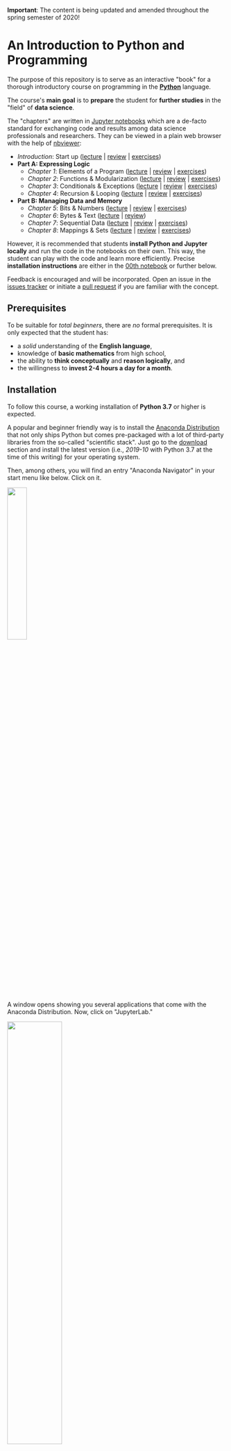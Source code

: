 **Important**: The content is being updated and amended throughout the
spring semester of 2020!

# An Introduction to Python and Programming

The purpose of this repository is to serve as an interactive "book" for a
thorough introductory course on programming in the
**[Python](https://www.python.org/)** language.

The course's **main goal** is to **prepare** the student for **further
studies** in the "field" of **data science**.

The "chapters" are written in [Jupyter notebooks](https://jupyter-notebook.readthedocs.io/en/stable/)
which are a de-facto standard for exchanging code and results among data
science professionals and researchers.
They can be viewed in a plain web browser with the help of
[nbviewer](https://nbviewer.jupyter.org/):

- *Introduction*: Start up
  ([lecture](https://nbviewer.jupyter.org/github/webartifex/intro-to-python/blob/master/00_intro_00_lecture.ipynb)
  | [review](https://nbviewer.jupyter.org/github/webartifex/intro-to-python/blob/master/00_intro_01_review.ipynb)
  | [exercises](https://nbviewer.jupyter.org/github/webartifex/intro-to-python/blob/master/00_intro_02_exercises.ipynb))
- **Part A: Expressing Logic**
  - *Chapter 1*: Elements of a Program
    ([lecture](https://nbviewer.jupyter.org/github/webartifex/intro-to-python/blob/master/01_elements_00_lecture.ipynb)
    | [review](https://nbviewer.jupyter.org/github/webartifex/intro-to-python/blob/master/01_elements_01_review.ipynb)
    | [exercises](https://nbviewer.jupyter.org/github/webartifex/intro-to-python/blob/master/01_elements_02_exercises.ipynb))
  - *Chapter 2*: Functions & Modularization
    ([lecture](https://nbviewer.jupyter.org/github/webartifex/intro-to-python/blob/master/02_functions_00_lecture.ipynb)
    | [review](https://nbviewer.jupyter.org/github/webartifex/intro-to-python/blob/master/02_functions_01_review.ipynb)
    | [exercises](https://nbviewer.jupyter.org/github/webartifex/intro-to-python/blob/master/02_functions_02_exercises.ipynb))
  - *Chapter 3*: Conditionals & Exceptions
    ([lecture](https://nbviewer.jupyter.org/github/webartifex/intro-to-python/blob/master/03_conditionals_00_lecture.ipynb)
    | [review](https://nbviewer.jupyter.org/github/webartifex/intro-to-python/blob/master/03_conditionals_01_review.ipynb)
    | [exercises](https://nbviewer.jupyter.org/github/webartifex/intro-to-python/blob/master/03_conditionals_02_exercises.ipynb))
  - *Chapter 4*: Recursion & Looping
    ([lecture](https://nbviewer.jupyter.org/github/webartifex/intro-to-python/blob/master/04_iteration_00_lecture.ipynb)
    | [review](https://nbviewer.jupyter.org/github/webartifex/intro-to-python/blob/master/04_iteration_01_review.ipynb)
    | [exercises](https://nbviewer.jupyter.org/github/webartifex/intro-to-python/blob/master/04_iteration_02_exercises.ipynb))
- **Part B: Managing Data and Memory**
  - *Chapter 5*: Bits & Numbers
    ([lecture](https://nbviewer.jupyter.org/github/webartifex/intro-to-python/blob/master/05_numbers_00_lecture.ipynb)
    | [review](https://nbviewer.jupyter.org/github/webartifex/intro-to-python/blob/master/05_numbers_01_review.ipynb)
    | [exercises](https://nbviewer.jupyter.org/github/webartifex/intro-to-python/blob/master/05_numbers_02_exercises.ipynb))
  - *Chapter 6*: Bytes & Text
    ([lecture](https://nbviewer.jupyter.org/github/webartifex/intro-to-python/blob/master/06_text_00_lecture.ipynb)
    | [review](https://nbviewer.jupyter.org/github/webartifex/intro-to-python/blob/master/06_text_01_review.ipynb))
  - *Chapter 7*: Sequential Data
    ([lecture](https://nbviewer.jupyter.org/github/webartifex/intro-to-python/blob/master/07_sequences_00_lecture.ipynb)
    | [review](https://nbviewer.jupyter.org/github/webartifex/intro-to-python/blob/master/07_sequences_01_review.ipynb)
    | [exercises](https://nbviewer.jupyter.org/github/webartifex/intro-to-python/blob/master/07_sequences_02_exercises.ipynb))
  - *Chapter 8*: Mappings & Sets
    ([lecture](https://nbviewer.jupyter.org/github/webartifex/intro-to-python/blob/master/08_mappings_00_lecture.ipynb)
    | [review](https://nbviewer.jupyter.org/github/webartifex/intro-to-python/blob/master/08_mappings_01_review.ipynb)
    | [exercises](https://nbviewer.jupyter.org/github/webartifex/intro-to-python/blob/master/08_mappings_02_exercises.ipynb))

However, it is recommended that students **install Python and Jupyter
locally** and run the code in the notebooks on their own.
This way, the student can play with the code and learn more efficiently.
Precise **installation instructions** are either in the [00th notebook](
https://nbviewer.jupyter.org/github/webartifex/intro-to-python/blob/master/00_intro_00_lecture.ipynb)
or further below.

Feedback is encouraged and will be incorporated.
Open an issue in the [issues tracker](https://github.com/webartifex/intro-to-python/issues)
or initiate a [pull request](https://help.github.com/en/articles/about-pull-requests)
if you are familiar with the concept.


## Prerequisites

To be suitable for *total beginners*, there are *no* formal prerequisites.
It is only expected that the student has:

- a *solid* understanding of the **English language**,
- knowledge of **basic mathematics** from high school,
- the ability to **think conceptually** and **reason logically**, and
- the willingness to **invest 2-4 hours a day for a month**.


## Installation

To follow this course, a working installation of **Python 3.7** or higher is
expected.

A popular and beginner friendly way is to install the [Anaconda Distribution](
https://www.anaconda.com/distribution/) that not only ships Python but comes
pre-packaged with a lot of third-party libraries from the so-called
"scientific stack".
Just go to the [download](https://www.anaconda.com/distribution/#download-section)
section and install the latest version (i.e., *2019-10* with Python 3.7 at the
time of this writing) for your operating system.

Then, among others, you will find an entry "Anaconda Navigator" in your start
menu like below.
Click on it.

<img src="static/anaconda_start_menu.png" width="30%">

A window opens showing you several applications that come with the Anaconda
Distribution.
Now, click on "JupyterLab."

<img src="static/anaconda_navigator.png" width="50%">

A new tab in your web browser opens with the website being "localhost" and some
number (e.g., 8888).
This is the [JupyterLab](https://jupyterlab.readthedocs.io/en/stable/)
application that is used to display and run the Jupyter notebooks mentioned
above.
On the left, you see the files and folders in your local user folder.
This file browser works like any other.
In the center, you have several options to launch (i.e., "create") new files.

<img src="static/jupyter_lab.png" width="50%">

Next, to download the course's materials as a ZIP file, click on the green
"Clone or download" button on the top right on this website.
Then, unpack the ZIP file into a folder of your choosing, ideally somewhere
within your personal user folder so that the files show up right away in
JupyterLab.

### Try it online

You can try and follow this course also in [Deepnote](https://deepnote.com),
which allows you to execute the code from your browser without installing anything.
For example, here's a link to the first chapter: 
[<img height="22"  src="https://beta.deepnote.com/buttons/launch-in-deepnote.svg">](https://beta.deepnote.com/launch?template=deepnote&url=https%3A//github.com/webartifex/intro-to-python/blob/master/00_intro_00_lecture.ipynb)


### Alternative Installation (for Instructors)

Python can also be installed in a "pure" way as obtained from its core
development team (i.e., without any third-party packages installed).
However, this may be too "advanced" for a beginner as it involves working
with a [terminal emulator](https://en.wikipedia.org/wiki/Terminal_emulator),
which looks like the one in the picture below and is used *without* a mouse by
typing commands into it.

<img src="static/terminal.png" width="50%" align="center">

Assuming that you already have a working version of Python 3.7 or higher
installed (cf., the official [download page](https://www.python.org/downloads/)),
the following summarizes the commands to be typed into a terminal emulator to
get the course materials up and running on a local machine without the
Anaconda Distribution.
You are then responsible for understanding the concepts behind them.

First, the [git](https://git-scm.com/) command line tool is a more professional
way of "cloning" the course materials as compared to downloading them in a ZIP
file.

- `git clone https://github.com/webartifex/intro-to-python.git`

This creates a new folder *intro-to-python* with all the materials of this
repository in it.

Inside this folder, it is recommended to create a so-called **virtual
environment** with Python's [venv](https://docs.python.org/3/library/venv.html)
module.
This must only be done the first time.
A virtual environment is a way of *isolating* the third-party packages
installed by different projects, which is considered a best practice.

- `python -m venv venv`

The second *venv* is the environment's name and by convention often chosen to
be *venv*.
However, it could be another name as well.

From then on, each time you want to resume work, go back into the
*intro-to-python* folder inside your terminal and "activate" the virtual
environment (*venv* is the name chosen before).

- `source venv/bin/activate`

This may change how the terminal's [command prompt](https://en.wikipedia.org/wiki/Command-line_interface#Command_prompt)
looks.

[poetry](https://poetry.eustace.io/docs/) and [virtualenvwrapper](https://virtualenvwrapper.readthedocs.io/en/latest/)
are popular tools to automate the described management of virtual environments.

After activation for the first time, you must install the project's
**dependencies** (= the third-party packages needed to run the code), most
notably [JupyterLab](https://pypi.org/project/jupyterlab/) in this project
(the "python -m" is often left out [but should not be](https://snarky.ca/why-you-should-use-python-m-pip/);
if you have poetry installed, you may just type `poetry install` instead).

- `python -m pip install -r requirements.txt`

With everything installed, you can now do the equivalent of clicking the
"JupyterLab" entry in the Anaconda Navigator.

- `jupyter lab`

This opens a new tab in your web browser just as above.


#### Interactive Presentation Mode & Live Coding

The *requirements.txt* file also installs the [nbextensions](https://github.com/ipython-contrib/jupyter_contrib_nbextensions)
for Jupyter notebooks, the [black](https://github.com/psf/black) code
formatting tool (incl. the [blackcellmagic](https://github.com/csurfer/blackcellmagic)
Jupyter extension) and the [RISE](https://github.com/damianavila/RISE) Jupyter
extension.
With them, the instructor can easily re-format code in a class session and
execute code in presentation mode.

**Note**: Currently, the RISE extension *only* works with the older
notebook command.

- `jupyter notebook` (so, `jupyter lab` may *not* be used).

After installing the dependencies, the instructor must copy the extensions'
JavaScript and CSS files into Jupyter's search directory.

- `jupyter contrib nbextension install --user`

Now, the instructor can enable/disable the various Jupyter notebook
extensions.

**Note**: The extension "Collapsible Headings" may interfere with the
RISE presentation if hotkeys are enabled.


## About the Author

Alexander Hess is a PhD student at the Chair of Logistics Management at the
[WHU - Otto Beisheim School of Management](https://www.whu.edu) where he
conducts research on urban delivery platforms and teaches an introductory
course on Python (cf., [Fall Term 2019](https://vlv.whu.edu/campus/all/event.asp?objgguid=0xE57C2715B01B441AAFD3E79AA05CACCF&from=vvz&gguid=0x6A2B0ED5B2B949E69957A2099E7DE2F1&mode=own&tguid=0x3980A9BBC3BF4A638E977F2DC163F44B&lang=en),
[Spring Term 2020](https://vlv.whu.edu/campus/all/event.asp?objgguid=0x3354F4C108FF4E959CDD692A325D9AFE&from=vvz&gguid=0x262E29795DD742CFBDE72B12B69CEFD6&mode=own&lang=en&tguid=0x2E4A7D1FF3C34AD08FF07685461781C9)).

Connect him on [LinkedIn](https://www.linkedin.com/in/webartifex).
